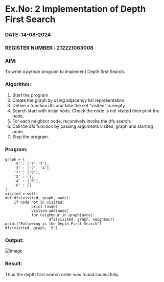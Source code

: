 # Ex.No: 2  Implementation of Depth First Search
### DATE:    14-08-2024                                                                        
### REGISTER NUMBER : 212221063008
### AIM: 
To write a python program to implement Depth first Search. 
### Algorithm:
1. Start the program
2. Create the graph by using adjacency list representation
3. Define a function dfs and take the set “visited” is empty 
4. Search start with initial node. Check the node is not visited then print the node.
5. For each neighbor node, recursively invoke the dfs search.
6. Call the dfs function by passing arguments visited, graph and starting node.
7. Stop the program.
### Program:
```
graph = {
    '5' : ['3','7'],
    '3' : ['2', '4'],
    '7' : ['8'],
    '2' : [],
    '4' : ['8'],
    '8' : []
}
visited = set()
def dfs(visited, graph, node):
    if node not in visited:
            print (node)
            visited.add(node)
            for neighbour in graph[node]:
                    dfs(visited, graph, neighbour)
print("Following is the Depth-First Search")
dfs(visited, graph, '5')
```








### Output:
![image](https://github.com/user-attachments/assets/6968da61-b27f-4554-897f-4da694935d21)



### Result:
Thus the depth first search order was found sucessfully.
